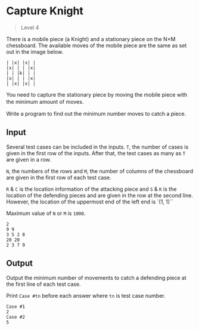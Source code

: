 # Capture Knight
> Level 4

There is a mobile piece (a Knight) and a stationary piece on the N×M chessboard.
The available moves of the mobile piece are the same as set out in the image below.

```
| |x| |x| |
|x| | | |x|
| | |k| | |
|x| | | |x|
| |x| |x| |
```

You need to capture the stationary piece by moving the mobile piece with the minimum amount of moves.　　

Write a program to find out the minimum number moves to catch a piece.

## Input

Several test cases can be included in the inputs.
`T`, the number of cases is given in the first row of the inputs.
After that, the test cases as many as `T` are given in a row.

`N`, the numbers of the rows and `M`, the number of columns of the chessboard are given in the first row of each test case.

`R` & `C` is the location information of the attacking piece and `S` & `K` is the location of the defending pieces and are given in the row at the second line.
However, the location of the uppermost end of the left end is `(1, 1)``

Maximum value of `N` or `M` is `1000`.

```
2
9 9
3 5 2 8
20 20
2 3 7 9
```

## Output

Output the minimum number of movements to catch a defending piece at the first line of each test case.

Print `Case #tn` before each answer where `tn` is test case number.


```
Case #1
2
Case #2
5
```
